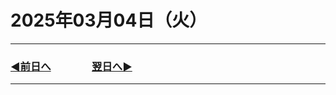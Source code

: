 # 2025年03月04日（火）

---

### [◀️前日へ](https://github.com/yuasys/chatty-journal/blob/main/2025/03/2025-03-03.md)&emsp;&emsp;&emsp;&emsp;[翌日へ▶️](https://github.com/yuasys/chatty-journal/blob/main/2025/03/2025-03-05.md)

---

